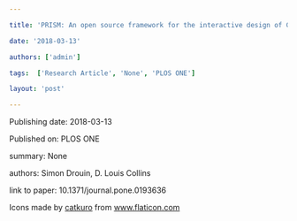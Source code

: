 ---
title: 'PRISM: An open source framework for the interactive design of GPU volume rendering shaders'
date: '2018-03-13'
authors: ['admin']
tags:  ['Research Article', 'None', 'PLOS ONE']
layout: 'post'
---
Publishing date: 2018-03-13

Published on: PLOS ONE

summary: None

authors: Simon Drouin, D. Louis Collins

link to paper: 10.1371/journal.pone.0193636

Icons made by <a href="https://www.flaticon.com/free-icon/bookshelves_3576884" title="catkuro">catkuro</a> from <a href="https://www.flaticon.com/" title="Flaticon"> www.flaticon.com</a>